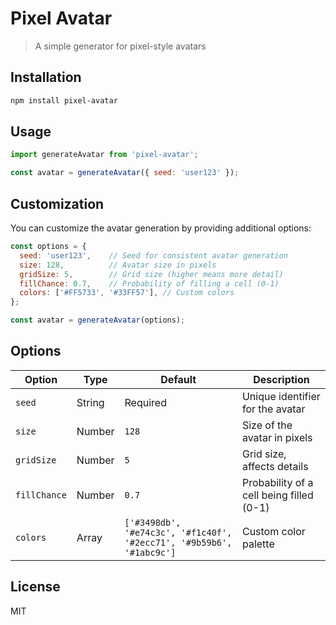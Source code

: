 # Pixel Avatar 
> A simple generator for pixel-style avatars

## Installation
```bash
npm install pixel-avatar
```

## Usage
```javascript
import generateAvatar from 'pixel-avatar';

const avatar = generateAvatar({ seed: 'user123' });
```

## Customization
You can customize the avatar generation by providing additional options:

```javascript
const options = {
  seed: 'user123',    // Seed for consistent avatar generation
  size: 128,          // Avatar size in pixels
  gridSize: 5,        // Grid size (higher means more detail)
  fillChance: 0.7,    // Probability of filling a cell (0-1)
  colors: ['#FF5733', '#33FF57'], // Custom colors
};

const avatar = generateAvatar(options);
```

## Options
| Option      | Type     | Default               | Description |
|------------|---------|-----------------------|-------------|
| `seed`     | String  | Required              | Unique identifier for the avatar |
| `size`     | Number  | `128`                 | Size of the avatar in pixels |
| `gridSize` | Number  | `5`                   | Grid size, affects details |
| `fillChance` | Number | `0.7`                 | Probability of a cell being filled (0-1) |
| `colors`   | Array   | `['#3498db', '#e74c3c', '#f1c40f', '#2ecc71', '#9b59b6', '#1abc9c']` | Custom color palette |

## License
MIT